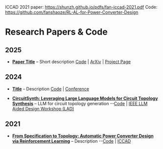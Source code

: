 
ICCAD 2021 paper: https://shunzh.github.io/pdfs/fan-iccad-2021.pdf
Code: https://github.com/fanshaoze/RL-AL-for-Power-Converter-Design


# Research Papers & Code

## 2025

- **[Paper Title](link_to_paper)** – Short description
  [Code](link_to_code) | [ArXiv](link) | [Project Page](link)

## 2024

- **[Title](link)** – Description
  [Code](link) | [Conference](link)

- **[CircuitSynth: Leveraging Large Language Models for Circuit Topology Synthesis](https://arxiv.org/pdf/2407.10977)** – LLM for circuit topology generation
--[Code](link) | [IEEE LLM Aided Design Workshop (LAD)](https://www.islad.org/)

## 2021

- **[From Specification to Topology: Automatic Power Converter Design via Reinforcement Learning](https://shunzh.github.io/pdfs/fan-iccad-2021.pdf)** – Description
--[Code](https://github.com/fanshaoze/RL-AL-for-Power-Converter-Design) | [ICCAD](https://2025.iccad.com/)
